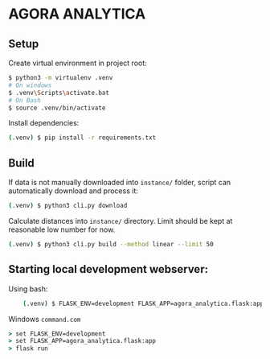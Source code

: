 # AGORA ANALYTICA

## Setup
Create virtual environment in project root:
```bash
$ python3 -m virtualenv .venv
# On windows
$ .venv\Scripts\activate.bat
# On Bash
$ source .venv/bin/activate
```

Install dependencies:
```bash
(.venv) $ pip install -r requirements.txt
```

## Build
If data is not manually downloaded into `instance/` folder, script can automatically download and process it:
```bash
(.venv) $ python3 cli.py download
```

Calculate distances into `instance/` directory. Limit should be kept at reasonable low number for now.
```bash
(.venv) $ python3 cli.py build --method linear --limit 50
```

## Starting local development webserver:

Using bash:
```bash
    (.venv) $ FLASK_ENV=development FLASK_APP=agora_analytica.flask:app flask run
```

Windows ``command.com``

```cmd
> set FLASK_ENV=development
> set FLASK_APP=agora_analytica.flask:app
> flask run
```

